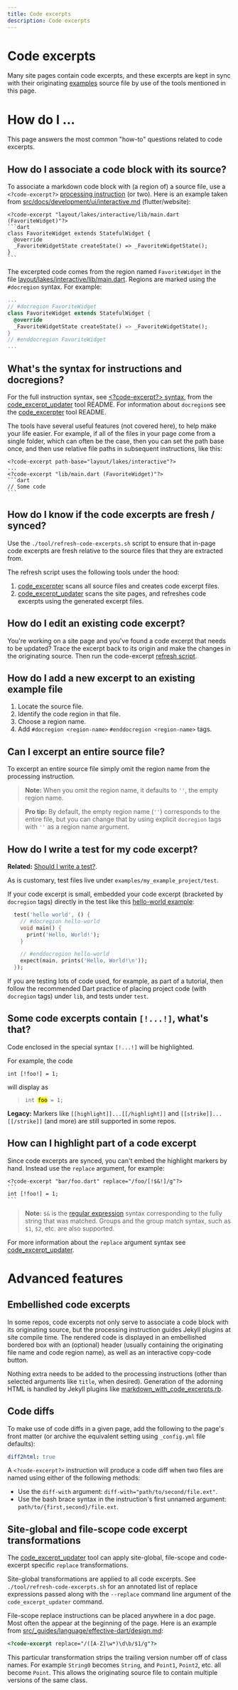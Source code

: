 ```yaml
---
title: Code excerpts
description: Code excerpts
---
```


# Code excerpts

Many site pages contain code excerpts, and these excerpts are kept in sync with
their originating [examples][] source file by use of the tools mentioned in this
page.

# How do I ...

This page answers the most common "how-to" questions related to code excerpts.

## How do I associate a code block with its source?

To associate a markdown code block with (a region of) a source file, use a
`<?code-excerpt?>` [processing instruction][] (or two). Here is an example taken
from [src/docs/development/ui/interactive.md][] (flutter/website):

    <?code-excerpt "layout/lakes/interactive/lib/main.dart (FavoriteWidget)"?>
    ```dart
    class FavoriteWidget extends StatefulWidget {
      @override
      _FavoriteWidgetState createState() => _FavoriteWidgetState();
    }
    ```

The excerpted code comes from the region named `FavoriteWidget` in the file
[layout/lakes/interactive/lib/main.dart][]. Regions are marked using the
`#docregion` syntax. For example:

```dart
...
// #docregion FavoriteWidget
class FavoriteWidget extends StatefulWidget {
  @override
  _FavoriteWidgetState createState() => _FavoriteWidgetState();
}
// #enddocregion FavoriteWidget
...
```

## What's the syntax for instructions and docregions?

For the full instruction syntax, see [\<?code-excerpt?> syntax][], from the
[code_excerpt_updater][] tool README. For information about `docregion`s see the
[code_excerpter][] tool README.

The tools have several useful features (not covered here), to help make your
life easier. For example, if all of the files in your page come from a single
folder, which can often be the case, then you can set the path base once, and
then use relative file paths in subsequent instructions, like this:

    <?code-excerpt path-base="layout/lakes/interactive"?>
    ...
    <?code-excerpt "lib/main.dart (FavoriteWidget)"?>
    ```dart
    // Some code
    ```

<a id="refresh"></a>
## How do I know if the code excerpts are fresh / synced?

Use the `./tool/refresh-code-excerpts.sh` script to ensure that in-page code
excerpts are fresh relative to the source files that they are extracted from.

The refresh script uses the following tools under the hood:

 1. [code_excerpter][] scans all source files and creates code excerpt files.
 2. [code_excerpt_updater][] scans the site pages, and refreshes code excerpts
    using the generated excerpt files.

## How do I edit an existing code excerpt?

You're working on a site page and you've found a code excerpt that needs to be
updated? Trace the excerpt back to its origin and make the changes in the
originating source. Then run the code-excerpt [refresh script](#refresh).

## How do I add a new excerpt to an existing example file

 1. Locate the source file.
 1. Identify the code region in that file.
 1. Choose a region name.
 1. Add `#docregion <region-name>` `#enddocregion <region-name>` tags.

## Can I excerpt an entire source file?

To excerpt an entire source file simply omit the region name from the processing
instruction.

> **Note:** When you omit the region name, it defaults to `''`, the empty region name.

> **Pro tip:** By default, the empty region name (`''`) corresponds to the
> entire file, but you can change that by using explicit `docregion` tags with
> `''` as a region name argument.

## How do I write a test for my code excerpt?

**Related:** [Should I write a test?][].

As is customary, test files live under `examples/my_example_project/test`.

If your code excerpt is small, embedded your code excerpt (bracketed by
`docregion` tags) directly in the test like this [hello-world example][]:

```dart
  test('hello world', () {
    // #docregion hello-world
    void main() {
      print('Hello, World!');
    }

    // #enddocregion hello-world
    expect(main, prints('Hello, World!\n'));
  });
```

If you are testing lots of code used, for example, as part of a tutorial, then
follow the recommended Dart practice of placing project code (with `docregion`
tags) under `lib`, and tests under `test`.


## Some code excerpts contain `[!...!]`, what's that?

Code enclosed in the special syntax `[!...!]` will be highlighted.

For example, the code

```
int [!foo!] = 1;
```

will display as

> <code>int <mark>foo</mark> = 1;</code>

**Legacy:** Markers like `[[highlight]]...[[/highlight]]` and
`[[strike]]...[[/strike]]` (and more) are still supported in some repos.

## How can I highlight part of a code excerpt

Since code excerpts are synced, you can't embed the highlight markers by hand.
Instead use the `replace` argument, for example:

    <?code-excerpt "bar/foo.dart" replace="/foo/[!$&!]/g"?>
    ```
    int [!foo!] = 1;
    ```

> **Note:** `$&` is the [regular expression][] syntax corresponding to the fully
> string that was matched. Groups and the group match syntax, such as `$1`,
> `$2`, etc. are also supported.

For more information about the `replace` argument syntax see
[code_excerpt_updater][].

# Advanced features

## Embellished code excerpts

In some repos, code excerpts not only serve to associate a code block with its
originating source, but the processing instruction guides Jekyll plugins at site
compile time. The rendered code is displayed in an embellished bordered box with
an (optional) header (usually containing the originating file name and code
region name), as well as an interactive copy-code button.

Nothing extra needs to be added to the processing instructions (other than selected arguments like `title`, when desired). Generation of the adorning HTML is handled by Jekyll plugins like [markdown_with_code_excerpts.rb][].

## Code diffs

To make use of code diffs in a given page, add the following to the page's front matter (or archive the equivalent setting using `_config.yml` file defaults):

```yaml
diff2html: true
```

A `<?code-excerpt?>` instruction will produce a code diff when two files are named using either of the following methods:

- Use the `diff-with` argument: `diff-with="path/to/second/file.ext"`.
- Use the bash brace syntax in the instruction's first unnamed argument:
  `path/to/{first,second}/file.ext`.

## Site-global and file-scope code excerpt transformations

The [code_excerpt_updater][] tool can apply site-global, file-scope and
code-excerpt specific `replace` transformations.

Site-global transformations are applied to all code excerpts. See
`./tool/refresh-code-excerpts.sh` for an annotated list of replace expressions passed
along with the `--replace` command line argument of the `code_excerpt_updater` command.

File-scope replace instructions can be placed anywhere in a doc page. Most often
the appear at the beginning of the page. Here is an example from
[src/_guides/language/effective-dart/design.md][]:

```html
<?code-excerpt replace="/([A-Z]\w*)\d\b/$1/g"?>
```

This particular transformation strips the trailing version number off of class names. For
example `String0` becomes `String`, and `Point1`, `Point2`, etc. all become `Point`. This
allows the originating source file to contain multiple versions of the same class.


[\<?code-excerpt?> syntax]: https://github.com/chalin/code_excerpt_updater#3-code-excerpt-syntax
[code_excerpt_updater]: https://github.com/chalin/code_excerpt_updater
[code_excerpter]: https://github.com/chalin/code_excerpter
[examples]: examples.md
[hello-world example]: https://github.com/dart-lang/site-www/blob/main/examples/misc/test/samples_test.dart
[layout/lakes/interactive/lib/main.dart]: https://github.com/flutter/website/blob/main/examples/layout/lakes/interactive/lib/main.dart?raw=1
[markdown_with_code_excerpts.rb]: src/_plugins/markdown_with_code_excerpts.rb
[processing instruction]: https://en.wikipedia.org/wiki/Processing_Instruction
[regular expression]: https://developer.mozilla.org/en-US/docs/Web/JavaScript/Guide/Regular_Expressions
[Should I write a test?]: examples#should-i-write-a-test
[src/_guides/language/effective-dart/design.md]: https://github.com/dart-lang/site-www/blob/main/src/_guides/language/effective-dart/design.md?raw=1
[src/docs/development/ui/interactive.md]: https://github.com/flutter/website/blob/main/src/docs/development/ui/interactive.md?raw=1
